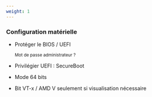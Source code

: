 ```yaml
---
weight: 1
---
```

### Configuration matérielle

- Protéger le BIOS / UEFI

    <small>Mot de passe administrateur ?</small>
- Privilégier UEFI : SecureBoot
- Mode 64 bits
- Bit VT-x / AMD V seulement si visualisation nécessaire
